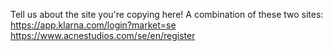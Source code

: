 Tell us about the site you're copying here!
A combination of these two sites:
https://app.klarna.com/login?market=se https://www.acnestudios.com/se/en/register
